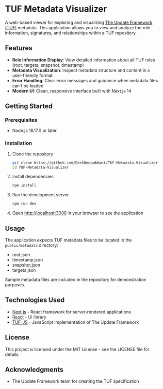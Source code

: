 # TUF Metadata Visualizer

A web-based viewer for exploring and visualizing [The Update Framework (TUF)](https://theupdateframework.io/) metadata. This application allows you to view and analyze the role information, signatures, and relationships within a TUF repository.

## Features

- **Role Information Display**: View detailed information about all TUF roles (root, targets, snapshot, timestamp)
- **Metadata Visualization**: Inspect metadata structure and content in a user-friendly format
- **Error Handling**: Clear error messages and guidance when metadata files can't be loaded
- **Modern UI**: Clean, responsive interface built with Next.js 14

## Getting Started

### Prerequisites

- Node.js 18.17.0 or later

### Installation

1. Clone the repository
   ```bash
   git clone https://github.com/DeshDeepakKant/TUF-Metadata-Visualizer.git
   cd TUF-Metadata-Visualizer
   ```

2. Install dependencies
   ```bash
   npm install
   ```

3. Run the development server
   ```bash
   npm run dev
   ```

4. Open [http://localhost:3000](http://localhost:3000) in your browser to see the application

## Usage

The application expects TUF metadata files to be located in the `public/metadata` directory:
- root.json
- timestamp.json
- snapshot.json
- targets.json

Sample metadata files are included in the repository for demonstration purposes.

## Technologies Used

- [Next.js](https://nextjs.org/) - React framework for server-rendered applications
- [React](https://reactjs.org/) - UI library
- [TUF-JS](https://github.com/theupdateframework/tuf-js) - JavaScript implementation of The Update Framework

## License

This project is licensed under the MIT License - see the LICENSE file for details.

## Acknowledgments

- The Update Framework team for creating the TUF specification
